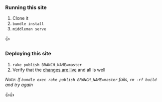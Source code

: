 ### Running this site

1. Clone it
2. `bundle install`
3. `middleman serve`

👍

### Deploying this site

1. `rake publish BRANCH_NAME=master`
2. Verify that the [changes are live](http://hey.al) and all is well

_Note: If `bundle exec rake publish BRANCH_NAME=master` fails, `rm -rf build` and try again_

👍👍
